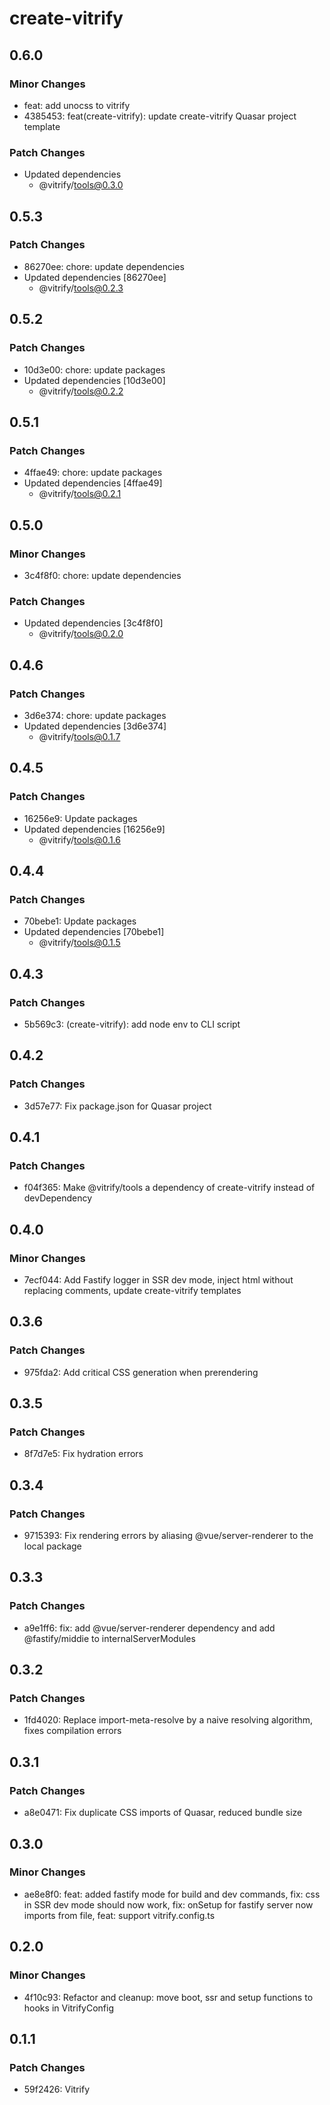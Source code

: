 # create-vitrify

## 0.6.0

### Minor Changes

- feat: add unocss to vitrify
- 4385453: feat(create-vitrify): update create-vitrify Quasar project template

### Patch Changes

- Updated dependencies
  - @vitrify/tools@0.3.0

## 0.5.3

### Patch Changes

- 86270ee: chore: update dependencies
- Updated dependencies [86270ee]
  - @vitrify/tools@0.2.3

## 0.5.2

### Patch Changes

- 10d3e00: chore: update packages
- Updated dependencies [10d3e00]
  - @vitrify/tools@0.2.2

## 0.5.1

### Patch Changes

- 4ffae49: chore: update packages
- Updated dependencies [4ffae49]
  - @vitrify/tools@0.2.1

## 0.5.0

### Minor Changes

- 3c4f8f0: chore: update dependencies

### Patch Changes

- Updated dependencies [3c4f8f0]
  - @vitrify/tools@0.2.0

## 0.4.6

### Patch Changes

- 3d6e374: chore: update packages
- Updated dependencies [3d6e374]
  - @vitrify/tools@0.1.7

## 0.4.5

### Patch Changes

- 16256e9: Update packages
- Updated dependencies [16256e9]
  - @vitrify/tools@0.1.6

## 0.4.4

### Patch Changes

- 70bebe1: Update packages
- Updated dependencies [70bebe1]
  - @vitrify/tools@0.1.5

## 0.4.3

### Patch Changes

- 5b569c3: (create-vitrify): add node env to CLI script

## 0.4.2

### Patch Changes

- 3d57e77: Fix package.json for Quasar project

## 0.4.1

### Patch Changes

- f04f365: Make @vitrify/tools a dependency of create-vitrify instead of devDependency

## 0.4.0

### Minor Changes

- 7ecf044: Add Fastify logger in SSR dev mode, inject html without replacing comments, update create-vitrify templates

## 0.3.6

### Patch Changes

- 975fda2: Add critical CSS generation when prerendering

## 0.3.5

### Patch Changes

- 8f7d7e5: Fix hydration errors

## 0.3.4

### Patch Changes

- 9715393: Fix rendering errors by aliasing @vue/server-renderer to the local package

## 0.3.3

### Patch Changes

- a9e1ff6: fix: add @vue/server-renderer dependency and add @fastify/middie to internalServerModules

## 0.3.2

### Patch Changes

- 1fd4020: Replace import-meta-resolve by a naive resolving algorithm, fixes compilation errors

## 0.3.1

### Patch Changes

- a8e0471: Fix duplicate CSS imports of Quasar, reduced bundle size

## 0.3.0

### Minor Changes

- ae8e8f0: feat: added fastify mode for build and dev commands, fix: css in SSR dev mode should now work, fix: onSetup for fastify server now imports from file, feat: support vitrify.config.ts

## 0.2.0

### Minor Changes

- 4f10c93: Refactor and cleanup: move boot, ssr and setup functions to hooks in VitrifyConfig

## 0.1.1

### Patch Changes

- 59f2426: Vitrify
